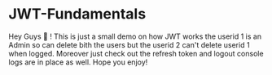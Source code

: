 # JWT-Fundamentals
Hey Guys 👋 ! This is just a small demo on how JWT works the userid 1 is an Admin
           so can delete bith the users but the userid 2 can't delete userid 1 when logged. Moreover just check out the refresh token and logout console logs are in place as well. Hope you enjoy!
